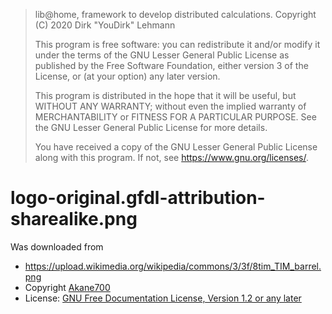 > lib@home, framework to develop distributed calculations.
> Copyright (C) 2020  Dirk "YouDirk" Lehmann
>
> This program is free software: you can redistribute it and/or modify
> it under the terms of the GNU Lesser General Public License as
> published by the Free Software Foundation, either version 3 of the
> License, or (at your option) any later version.
>
> This program is distributed in the hope that it will be useful,
> but WITHOUT ANY WARRANTY; without even the implied warranty of
> MERCHANTABILITY or FITNESS FOR A PARTICULAR PURPOSE.  See the
> GNU Lesser General Public License for more details.
>
> You have received a copy of the GNU Lesser General Public License
> along with this program.  If not, see <https://www.gnu.org/licenses/>.


logo-original.gfdl-attribution-sharealike.png
=============================================

Was downloaded from

* https://upload.wikimedia.org/wikipedia/commons/3/3f/8tim_TIM_barrel.png
* Copyright [Akane700](https://commons.wikimedia.org/wiki/User:Akane700)
* License: [GNU Free Documentation License, Version 1.2 or any later](
  https://www.gnu.org/licenses/old-licenses/fdl-1.2.txt)
